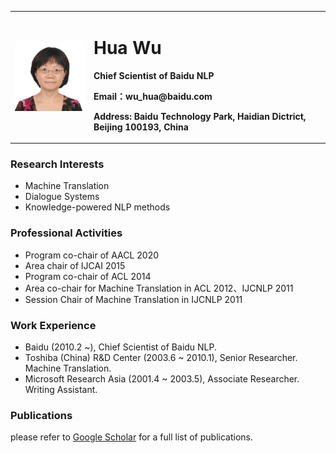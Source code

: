 <table border="0">
  <tr>
     <td width="25%">
      <img src="Wuhua.JPG" width="100%">
    </td>
    <td width="75%">
      <h1>Hua Wu</h1>
      <p><b>Chief Scientist of Baidu NLP</b></p>
      <p><b>Email：wu_hua@baidu.com</b></p>
      <p><b>Address: Baidu Technology Park, Haidian Dictrict, Beijing 100193, China</b></p>
    </td>
  </tr>
</table>


### Research Interests
-	Machine Translation
-	Dialogue Systems
-	Knowledge-powered NLP methods

### Professional Activities
-	Program co-chair of AACL 2020
-	Area chair of IJCAI 2015
-	Program co-chair of ACL 2014
-	Area co-chair for Machine Translation in ACL 2012、IJCNLP 2011
-	Session Chair of Machine Translation in IJCNLP 2011

### Work Experience
-	Baidu (2010.2 ~),  Chief Scientist of Baidu NLP.
-	Toshiba (China) R&D Center (2003.6 ~ 2010.1), Senior Researcher. Machine Translation.
-	Microsoft Research Asia (2001.4 ~ 2003.5), Associate Researcher. Writing Assistant.

### Publications

please refer to <a href="https://scholar.google.com/citations?user=-eSdByEAAAAJ&hl=en" target="_self">Google Scholar</a> for a full list of publications.



